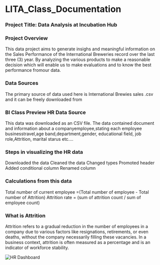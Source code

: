 # LITA_Class_Documentation

### Project Title: Data Analysis at Incubation Hub

### Project Overview
This data project aims to generate insighs and meaningful information on the Sales Performance of the International Breweries record over the last three (3) year. By analyzing the various products to make a reasonable decision which will enable us to make evaluations and to know the best performance fromour data.

### Data Sources
The primary source of data used here is International Brewies sales .csv and it can be freely downloaded from


### BI Class Preview HR Data Source
This data was downloaded as an CSV file. The data contained document and information about a companyemployee,stating each employee businesstravel,age band,department,gender, educational field, job role,Attrition, marital starus etc....

### Steps in visualizing the HR data
Downloaded the data
Cleaned the data
Changed types
Promoted header
Added conditional column
Renamed column

### Calculations from this data
Total number of current employee =(Total number of employee - Total number of Attrition)
Attrition rate = (sum of attrition count / sum of employee count)
### What is Attrition
Attrition refers to a gradual reduction in the number of employees in a company due to various factors like resignations, retirements, or even deaths, without the company necessarily filling these vacancies. In a business context, attrition is often measured as a percentage and is an indicator of workforce stability.








![HR Dashboard](https://github.com/user-attachments/assets/0a645d0d-38b3-432b-98db-d9a2dbf6c24b)
